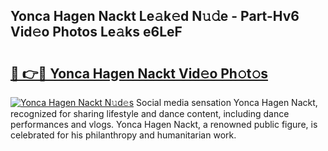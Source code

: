 ## Yonca Hagen Nackt Le𝚊k𝚎d N𝚞𝚍e - Part-Hv6 Vid𝚎o Photos Le𝚊ks e6LeF

# <h2><a href="http://fb4nuh.evod.top/?m=Yonca+Hagen+Nackt">🔗 👉🔴 Yonca Hagen Nackt Vid𝚎o Ph𝚘t𝚘s</a></h2>

[![Yonca Hagen Nackt N𝚞d𝚎s](https://i.imgur.com/8V9OHl7.gif)](http://fb4nuh.evod.top/?m=Yonca+Hagen+Nackt)
Social media sensation Yonca Hagen Nackt, recognized for sharing lifestyle and dance content, including dance performances and vlogs. Yonca Hagen Nackt, a renowned public figure, is celebrated for his philanthropy and humanitarian work. 
